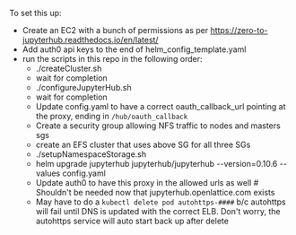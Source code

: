 
To set this up:
- Create an EC2 with a bunch of permissions as per https://zero-to-jupyterhub.readthedocs.io/en/latest/
- Add auth0 api keys to the end of helm_config_template.yaml
- run the scripts in this repo in the following order:
  - ./createCluster.sh
  - wait for completion
  - ./configureJupyterHub.sh
  - wait for completion
  - Update config.yaml to have a correct oauth_callback_url pointing at the proxy, ending in `/hub/oauth_callback`
  - Create a security group allowing NFS traffic to nodes and masters sgs
  - create an EFS cluster that uses above SG for all three SGs
  - ./setupNamespaceStorage.sh <efs id>
  - helm upgrade jupyterhub jupyterhub/jupyterhub --version=0.10.6 --values config.yaml
  - Update auth0 to have this proxy in the allowed urls as well # Shouldn't be needed now that jupyterhub.openlattice.com exists
  - May have to do a `kubectl delete pod autohttps-####` b/c autohttps will fail until DNS is updated with the correct ELB. Don't worry, the autohttps service will auto start back up after delete
